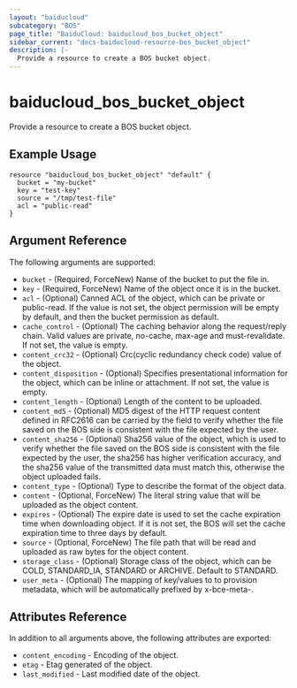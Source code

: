 ```yaml
---
layout: "baiducloud"
subcategory: "BOS"
page_title: "BaiduCloud: baiducloud_bos_bucket_object"
sidebar_current: "docs-baiducloud-resource-bos_bucket_object"
description: |-
  Provide a resource to create a BOS bucket object.
---
```


# baiducloud_bos_bucket_object

Provide a resource to create a BOS bucket object.

## Example Usage

```hcl
resource "baiducloud_bos_bucket_object" "default" {
  bucket = "my-bucket"
  key = "test-key"
  source = "/tmp/test-file"
  acl = "public-read"
}
```

## Argument Reference

The following arguments are supported:

* `bucket` - (Required, ForceNew) Name of the bucket to put the file in.
* `key` - (Required, ForceNew) Name of the object once it is in the bucket.
* `acl` - (Optional) Canned ACL of the object, which can be private or public-read. If the value is not set, the object permission will be empty by default, and then the bucket permission as default.
* `cache_control` - (Optional) The caching behavior along the request/reply chain. Valid values are private, no-cache, max-age and must-revalidate. If not set, the value is empty.
* `content_crc32` - (Optional) Crc(cyclic redundancy check code) value of the object.
* `content_disposition` - (Optional) Specifies presentational information for the object, which can be inline or attachment. If not set, the value is empty.
* `content_length` - (Optional) Length of the content to be uploaded.
* `content_md5` - (Optional) MD5 digest of the HTTP request content defined in RFC2616 can be carried by the field to verify whether the file saved on the BOS side is consistent with the file expected by the user.
* `content_sha256` - (Optional) Sha256 value of the object, which is used to verify whether the file saved on the BOS side is consistent with the file expected by the user, the sha256 has higher verification accuracy, and the sha256 value of the transmitted data must match this, otherwise the object uploaded fails.
* `content_type` - (Optional) Type to describe the format of the object data.
* `content` - (Optional, ForceNew) The literal string value that will be uploaded as the object content.
* `expires` - (Optional) The expire date is used to set the cache expiration time when downloading object. If it is not set, the BOS will set the cache expiration time to three days by default.
* `source` - (Optional, ForceNew) The file path that will be read and uploaded as raw bytes for the object content.
* `storage_class` - (Optional) Storage class of the object, which can be COLD, STANDARD_IA, STANDARD or ARCHIVE. Default to STANDARD.
* `user_meta` - (Optional) The mapping of key/values to to provision metadata, which will be automatically prefixed by x-bce-meta-.

## Attributes Reference

In addition to all arguments above, the following attributes are exported:

* `content_encoding` - Encoding of the object.
* `etag` - Etag generated of the object.
* `last_modified` - Last modified date of the object.


